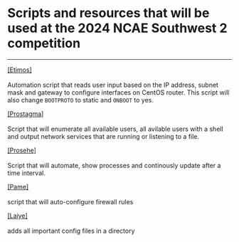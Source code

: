 # Scripts and resources that will be used at the 2024 NCAE Southwest 2 competition 

---
[[Etimos]](https://github.com/skitpack/NCAE-CSUSB-2024/blob/main/etimos.sh) <br> </br>
Automation script that reads user input based on the IP address, subnet mask and gateway to configure interfaces on CentOS router. This script will also change `BOOTPROTO` to static and `ONBOOT` to yes. 

[[Prostagma]](https://github.com/skitpack/NCAE-CSUSB-2024/blob/main/prostagma.sh) <br> </br>
Script that will enumerate all available users, all avilable users with a shell and output network services that are running or listening to a file. 

[[Prosehe]](https://github.com/skitpack/NCAE-CSUSB-2024/blob/main/prosehe.sh_) <br> </br> 
Script that will automate, show processes and continously update after a time interval. 

[[Pame]](https://github.com/skitpack/NCAE-CSUSB-2024/blob/main/Pame.txt) <br> </br>
script that will auto-configure firewall rules

[[Laiye]](https://github.com/skitpack/NCAE-CSUSB-2024/blob/main/Laiye) <br> </br>
adds all important config files in a directory 
